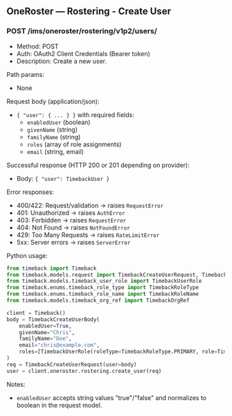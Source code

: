 ## OneRoster — Rostering - Create User

### POST /ims/oneroster/rostering/v1p2/users/

- Method: POST
- Auth: OAuth2 Client Credentials (Bearer token)
- Description: Create a new user.

Path params:

- None

Request body (application/json):

- `{ "user": { ... } }` with required fields:
  - `enabledUser` (boolean)
  - `givenName` (string)
  - `familyName` (string)
  - `roles` (array of role assignments)
  - `email` (string, email)

Successful response (HTTP 200 or 201 depending on provider):

- Body: `{ "user": TimebackUser }`

Error responses:

- 400/422: Request/validation → raises `RequestError`
- 401: Unauthorized → raises `AuthError`
- 403: Forbidden → raises `RequestError`
- 404: Not Found → raises `NotFoundError`
- 429: Too Many Requests → raises `RateLimitError`
- 5xx: Server errors → raises `ServerError`

Python usage:

```python
from timeback import Timeback
from timeback.models.request import TimebackCreateUserRequest, TimebackCreateUserBody
from timeback.models.timeback_user_role import TimebackUserRole
from timeback.enums.timeback_role_type import TimebackRoleType
from timeback.enums.timeback_role_name import TimebackRoleName
from timeback.models.timeback_org_ref import TimebackOrgRef

client = Timeback()
body = TimebackCreateUserBody(
    enabledUser=True,
    givenName="Chris",
    familyName="Doe",
    email="chris@example.com",
    roles=[TimebackUserRole(roleType=TimebackRoleType.PRIMARY, role=TimebackRoleName.STUDENT, org=TimebackOrgRef(sourcedId="org1"))],
)
req = TimebackCreateUserRequest(user=body)
user = client.oneroster.rostering.create_user(req)
```

Notes:

- `enabledUser` accepts string values "true"/"false" and normalizes to boolean in the request model.

